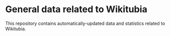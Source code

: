 # General data related to Wikitubia
This repository contains automatically-updated data and statistics related to Wikitubia.

